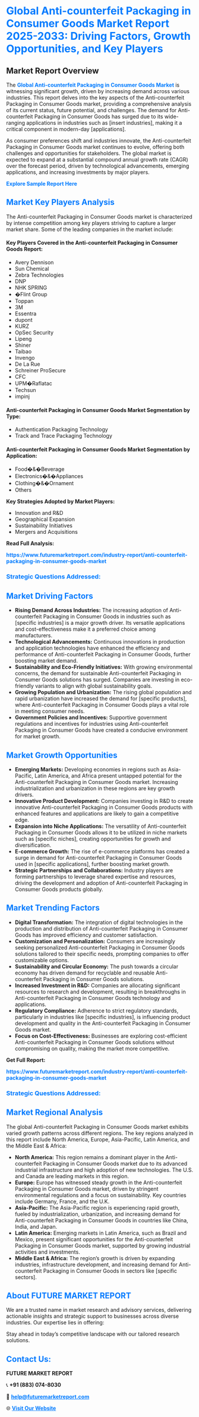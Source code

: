 <h1 style="color: #007BFF;">Global Anti-counterfeit Packaging in Consumer Goods Market Report 2025-2033: Driving Factors, Growth Opportunities, and Key Players</h1>

<section id="overview">
<h2>Market Report Overview</h2>
<p>The <a href="https://www.futuremarketreport.com/industry-report/anti-counterfeit-packaging-in-consumer-goods-market" style="color: #007BFF; text-decoration: none;"><strong>Global Anti-counterfeit Packaging in Consumer Goods Market</strong></a> is witnessing significant growth, driven by increasing demand across various industries. This report delves into the key aspects of the Anti-counterfeit Packaging in Consumer Goods market, providing a comprehensive analysis of its current status, future potential, and challenges. The demand for Anti-counterfeit Packaging in Consumer Goods has surged due to its wide-ranging applications in industries such as [insert industries], making it a critical component in modern-day [applications].</p>
<p>As consumer preferences shift and industries innovate, the Anti-counterfeit Packaging in Consumer Goods market continues to evolve, offering both challenges and opportunities for stakeholders. The global market is expected to expand at a substantial compound annual growth rate (CAGR) over the forecast period, driven by technological advancements, emerging applications, and increasing investments by major players.</p>
</section>

<section id="overview">
<p><a href="https://www.futuremarketreport.com/request-sample/reportId=103363" style="color: #007BFF; text-decoration: none;"><strong>Explore Sample Report Here</strong></a></p>
</section>

<section id="key-players">
<h2 style="color: #007BFF;">Market Key Players Analysis</h2>
<p>The Anti-counterfeit Packaging in Consumer Goods market is characterized by intense competition among key players striving to capture a larger market share. Some of the leading companies in the market include:</p>
<h4>Key Players Covered in the Anti-counterfeit Packaging in Consumer Goods Report:</h4>
<ul><li>Avery Dennison</li><li>Sun Chemical</li><li>Zebra Technologies</li><li>DNP</li><li>NHK SPRING</li><li>�Flint Group</li><li>Toppan</li><li>3M</li><li>Essentra</li><li>dupont</li><li>KURZ</li><li>OpSec Security</li><li>Lipeng</li><li>Shiner</li><li>Taibao</li><li>Invengo</li><li>De La Rue</li><li>Schreiner ProSecure</li><li>CFC</li><li>UPM�Raflatac</li><li>Techsun</li><li>impinj</li></ul>
<h4>Anti-counterfeit Packaging in Consumer Goods Market Segmentation by Type:</h4>
<ul><li>Authentication Packaging Technology</li><li>Track and Trace Packaging Technology</li></ul>

<h4>Anti-counterfeit Packaging in Consumer Goods Market Segmentation by Application:</h4>
<ul><li>Food�&amp;�Beverage</li><li>Electronics�&amp;�Appliances</li><li>Clothing�&amp;�Ornament</li><li>Others</li></ul>
<p><strong>Key Strategies Adopted by Market Players:</strong></p>
<ul>
<li>Innovation and R&D</li>
<li>Geographical Expansion</li>
<li>Sustainability Initiatives</li>
<li>Mergers and Acquisitions</li>
</ul>
</section>

<section>
<p><strong>Read Full Analysis: </strong></p><a href="https://www.futuremarketreport.com/industry-report/anti-counterfeit-packaging-in-consumer-goods-market" style="color: #007BFF; text-decoration: none;"><strong>https://www.futuremarketreport.com/industry-report/anti-counterfeit-packaging-in-consumer-goods-market</strong></a>
<h3 style="color: #007BFF;">Strategic Questions Addressed:</h3>
</section>

<section id="driving-factors">
<h2 style="color: #007BFF;">Market Driving Factors</h2>
<ul>
<li><strong>Rising Demand Across Industries:</strong> The increasing adoption of Anti-counterfeit Packaging in Consumer Goods in industries such as [specific industries] is a major growth driver. Its versatile applications and cost-effectiveness make it a preferred choice among manufacturers.</li>
<li><strong>Technological Advancements:</strong> Continuous innovations in production and application technologies have enhanced the efficiency and performance of Anti-counterfeit Packaging in Consumer Goods, further boosting market demand.</li>
<li><strong>Sustainability and Eco-Friendly Initiatives:</strong> With growing environmental concerns, the demand for sustainable Anti-counterfeit Packaging in Consumer Goods solutions has surged. Companies are investing in eco-friendly variants to align with global sustainability goals.</li>
<li><strong>Growing Population and Urbanization:</strong> The rising global population and rapid urbanization have increased the demand for [specific products], where Anti-counterfeit Packaging in Consumer Goods plays a vital role in meeting consumer needs.</li>
<li><strong>Government Policies and Incentives:</strong> Supportive government regulations and incentives for industries using Anti-counterfeit Packaging in Consumer Goods have created a conducive environment for market growth.</li>
</ul>
</section>

<section id="growth-opportunities">
<h2 style="color: #007BFF;">Market Growth Opportunities</h2>
<ul>
<li><strong>Emerging Markets:</strong> Developing economies in regions such as Asia-Pacific, Latin America, and Africa present untapped potential for the Anti-counterfeit Packaging in Consumer Goods market. Increasing industrialization and urbanization in these regions are key growth drivers.</li>
<li><strong>Innovative Product Development:</strong> Companies investing in R&D to create innovative Anti-counterfeit Packaging in Consumer Goods products with enhanced features and applications are likely to gain a competitive edge.</li>
<li><strong>Expansion into Niche Applications:</strong> The versatility of Anti-counterfeit Packaging in Consumer Goods allows it to be utilized in niche markets such as [specific niches], creating opportunities for growth and diversification.</li>
<li><strong>E-commerce Growth:</strong> The rise of e-commerce platforms has created a surge in demand for Anti-counterfeit Packaging in Consumer Goods used in [specific applications], further boosting market growth.</li>
<li><strong>Strategic Partnerships and Collaborations:</strong> Industry players are forming partnerships to leverage shared expertise and resources, driving the development and adoption of Anti-counterfeit Packaging in Consumer Goods products globally.</li>
</ul>
</section>

<section id="trending-factors">
<h2 style="color: #007BFF;">Market Trending Factors</h2>
<ul>
<li><strong>Digital Transformation:</strong> The integration of digital technologies in the production and distribution of Anti-counterfeit Packaging in Consumer Goods has improved efficiency and customer satisfaction.</li>
<li><strong>Customization and Personalization:</strong> Consumers are increasingly seeking personalized Anti-counterfeit Packaging in Consumer Goods solutions tailored to their specific needs, prompting companies to offer customizable options.</li>
<li><strong>Sustainability and Circular Economy:</strong> The push towards a circular economy has driven demand for recyclable and reusable Anti-counterfeit Packaging in Consumer Goods solutions.</li>
<li><strong>Increased Investment in R&D:</strong> Companies are allocating significant resources to research and development, resulting in breakthroughs in Anti-counterfeit Packaging in Consumer Goods technology and applications.</li>
<li><strong>Regulatory Compliance:</strong> Adherence to strict regulatory standards, particularly in industries like [specific industries], is influencing product development and quality in the Anti-counterfeit Packaging in Consumer Goods market.</li>
<li><strong>Focus on Cost-Effectiveness:</strong> Businesses are exploring cost-efficient Anti-counterfeit Packaging in Consumer Goods solutions without compromising on quality, making the market more competitive.</li>
</ul>
</section>

<section>
<p><strong>Get Full Report: </strong></p><a href="https://www.futuremarketreport.com/industry-report/anti-counterfeit-packaging-in-consumer-goods-market" style="color: #007BFF; text-decoration: none;"><strong>https://www.futuremarketreport.com/industry-report/anti-counterfeit-packaging-in-consumer-goods-market</strong></a>
<h3 style="color: #007BFF;">Strategic Questions Addressed:</h3>
</section>


<section id="regional-analysis">
<h2 style="color: #007BFF;">Market Regional Analysis</h2>
<p>The global Anti-counterfeit Packaging in Consumer Goods market exhibits varied growth patterns across different regions. The key regions analyzed in this report include North America, Europe, Asia-Pacific, Latin America, and the Middle East & Africa:</p>
<ul>
<li><strong>North America:</strong> This region remains a dominant player in the Anti-counterfeit Packaging in Consumer Goods market due to its advanced industrial infrastructure and high adoption of new technologies. The U.S. and Canada are leading markets in this region.</li>
<li><strong>Europe:</strong> Europe has witnessed steady growth in the Anti-counterfeit Packaging in Consumer Goods market, driven by stringent environmental regulations and a focus on sustainability. Key countries include Germany, France, and the U.K.</li>
<li><strong>Asia-Pacific:</strong> The Asia-Pacific region is experiencing rapid growth, fueled by industrialization, urbanization, and increasing demand for Anti-counterfeit Packaging in Consumer Goods in countries like China, India, and Japan.</li>
<li><strong>Latin America:</strong> Emerging markets in Latin America, such as Brazil and Mexico, present significant opportunities for the Anti-counterfeit Packaging in Consumer Goods market, supported by growing industrial activities and investments.</li>
<li><strong>Middle East & Africa:</strong> The region’s growth is driven by expanding industries, infrastructure development, and increasing demand for Anti-counterfeit Packaging in Consumer Goods in sectors like [specific sectors].</li>
</ul>
</section>

<footer>
<h2 style="color: #007BFF;">About FUTURE MARKET REPORT</h2>
<p>We are a trusted name in market research and advisory services, delivering actionable insights and strategic support to businesses across diverse industries. Our expertise lies in offering:</p>

<p>Stay ahead in today’s competitive landscape with our tailored research solutions.</p>

<h2 style="color: #007BFF;">Contact Us:</h2>
<p><strong>FUTURE MARKET REPORT</strong></p>
<p>📞 <strong>+91 (883) 074-8030</strong></p>
<p>📧 <strong><a href="mailto:help@futuremarketreport.com" style="color: #007BFF;">help@futuremarketreport.com</a></strong></p>
<p>🌐 <strong><a href="https://www.futuremarketreport.com/" style="color: #007BFF;">Visit Our Website</a></strong></p>
</footer>